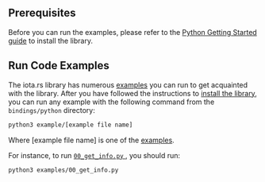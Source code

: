 ## Prerequisites

Before you can run the examples, please refer to the [Python Getting Started guide](./../getting_started/python) to install
the library.

## Run Code Examples

The iota.rs library has numerous [examples](https://github.com/iotaledger/iota.rs/tree/develop/bindings/python/examples)
you can run to get acquainted with the library. After you have followed the instructions to
[install the library](./../getting_started/python#install-the-library), you can run any example with the following
command from the `bindings/python` directory:

```bash
python3 example/[example file name]
```

Where [example file name] is one of the
[examples](https://github.com/iotaledger/iota.rs/tree/develop/bindings/python/examples).

For instance, to run
[`00_get_info.py` ](https://github.com/iotaledger/iota.rs/blob/develop/bindings/python/examples/00_get_info.py),
you should run:

```bash
python3 examples/00_get_info.py
```
